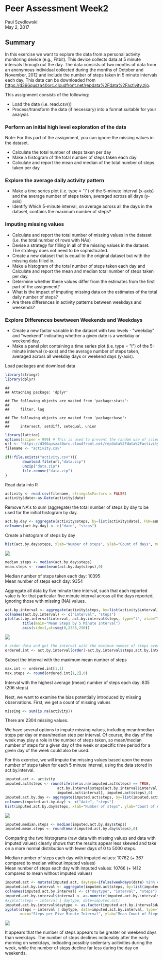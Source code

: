 # Peer Assessment Week2
Paul Szydlowski  
May 2, 2017  

## Summary
In this exercise we want to explore the data from a personal activity monitoring device (e.g., Fitbit). This device collects data at 5 minute intervals through out the day. The data consists of two months of data from an anonymous individual collected during the months of October and November, 2012 and include the number of steps taken in 5 minute intervals each day. This data can be downloaded from https://d396qusza40orc.cloudfront.net/repdata%2Fdata%2Factivity.zip.

This assignment consists of the following:

* Load the data (i.e. read.csv())
* Process/transform the data (if necessary) into a format suitable for your analysis

### Perform an initial high level exploration of the data
Note: For this part of the assignment, you can ignore the missing values in the dataset.

* Calculate the total number of steps taken per day
* Make a histogram of the total number of steps taken each day
* Calculate and report the mean and median of the total number of steps taken per day

### Explore the average daily activity pattern

* Make a time series plot (i.e. type = "l") of the 5-minute interval (x-axis) and the average number of steps taken, averaged across all days (y-axis)
* Identify Which 5-minute interval, on average across all the days in the dataset, contains the maximum number of steps?

### Imputing missing values

* Calculate and report the total number of missing values in the dataset (i.e. the total number of rows with NAs)
* Devise a strategy for filling in all of the missing values in the dataset. The strategy does not need to be sophisticated. 
* Create a new dataset that is equal to the original dataset but with the missing data filled in.
* Make a histogram of the total number of steps taken each day and Calculate and report the mean and median total number of steps taken per day. 
* Determine whether these values differ from the estimates from the first part of the assignment? 
* What is the impact of imputing missing data on the estimates of the total daily number of steps?
* Are there differences in activity patterns between weekdays and weekends?

### Explore Differences bewtween Weekends and Weekdays

* Create a new factor variable in the dataset with two levels - "weekday" and "weekend" indicating whether a given date is a weekday or weekend day.
* Make a panel plot containing a time series plot (i.e. type = "l") of the 5-minute interval (x-axis) and the average number of steps taken, averaged across all weekday days or weekend days (y-axis). 

 

Load packages and download data

```r
library(stringr)
library(dplyr)
```

```
## 
## Attaching package: 'dplyr'
```

```
## The following objects are masked from 'package:stats':
## 
##     filter, lag
```

```
## The following objects are masked from 'package:base':
## 
##     intersect, setdiff, setequal, union
```

```r
library(lattice)
options(scipen = 999) # This is used to prevent the random use of scientific notation that was taking place in output below.
url <- "https://d396qusza40orc.cloudfront.net/repdata%2Fdata%2Factivity.zip"
filename <- "activity.csv"

if(!file.exists("activity.csv")){
        download.file(url,"data.zip")
        unzip("data.zip")
        file.remove("data.zip")
}
```
Read data into R

```r
activity <- read.csv(filename, stringsAsFactors = FALSE)
activity$date<-as.Date(activity$date)
```
Remove NA's to sum (aggregate) the total number of steps by day to be used for the initial histogram by day.

```r
act.by.day <- aggregate(activity$steps, by=list(activity$date), FUN=sum, na.rm=TRUE)
colnames(act.by.day) <- c("date", "steps")
```
Create a histogram of steps by day

```r
hist(act.by.day$steps, xlab="Number of steps", ylab="Count of days", main="Steps Histogram (missing values ignored)")
```

![](Peer_Assessment_Week_2_files/figure-html/unnamed-chunk-4-1.png)<!-- -->

```r
median.steps <- median(act.by.day$steps)
mean.steps <- round(mean(act.by.day$steps),0)
```
Median number of steps taken each day: 10395   
Mean number of steps each day: 9354

Aggregate all data by five minute time interval, such that each reported value is for that particular five minute interval across all the days reported, ignoring those with missing (NA) values.

```r
act.by.interval <- aggregate(activity$steps, by=list(activity$interval), FUN=mean, na.rm=TRUE)
colnames(act.by.interval) <- c("interval", "steps")
plot(act.by.interval$interval, act.by.interval$steps, type="l", xlab="Interval", ylab="Mean # of steps")
        title(main="Mean Steps by 5 Minute Interval")
        axis(side=1,at=seq(0,2355,250))
```

![](Peer_Assessment_Week_2_files/figure-html/unnamed-chunk-5-1.png)<!-- -->

```r
# order data and get the interval with the maximum number of steps over all days
ordered.int <- act.by.interval[order(-act.by.interval$steps,act.by.interval$interval),]
```
Subset the interval with the maximum mean number of steps

```r
max.int <- ordered.int[1,1]
max.steps <- round(ordered.int[1,2],0)
```
Interval with the highest average (mean) number of steps each day: 835 (206 steps)

Next, we want to examine the bias potentially introduced by missing observations. First, we get a count of missing values

```r
missing <- sum(is.na(activity))
```
There are 2304 missing values.

We have several options to impute missing values, including mean/median steps per day or mean/median step per interval. Of course, the day of the week may play a role in the number of steps taken, so mean/median number of steps for a given day of the week or specific time period for a given day of the week could also be used.

For this exercise, we will impute the missing values based upon the mean number of steps taken for each 5 minute interval, using the data stored in act.by.interval. 


```r
imputed.act <- activity
imputed.act$steps <- round(ifelse(is.na(imputed.act$steps) == TRUE, 
                        act.by.interval$steps[act.by.interval$interval %in% 
                        imputed.act$interval], imputed.act$steps),0)
imputed.act.by.day <- aggregate(imputed.act$steps, by=list(imputed.act$date), FUN=sum, na.rm=TRUE)
colnames(imputed.act.by.day) <- c("date", "steps")
hist(imputed.act.by.day$steps, xlab="Number of steps", ylab="Count of days", main="Steps Histogram (missing values imputed)")
```

![](Peer_Assessment_Week_2_files/figure-html/unnamed-chunk-8-1.png)<!-- -->

```r
imputed.median.steps <- median(imputed.act.by.day$steps)
imputed.mean.steps <- round(mean(imputed.act.by.day$steps),0)
```
Comparing the two histograms (raw data with missing values and data with imputed values) clearly shows that the results appear less skewed and take on a more normal distribution with fewer days of 0 to 5000 steps.

Median number of steps each day with imputed values: 10762 (+ 367 compared to median without imputed values)   
Mean number of steps each day with imputed values: 10766 (+ 1412 compared to mean without imputed values)   



```r
imputed.act <- mutate(imputed.act, daytype=ifelse(weekdays(date) %in% c("Saturday", "Sunday"),"weekend", "weekday"))
imputed.act.by.interval <- aggregate(imputed.act$steps, by=list(imputed.act$daytype,  imputed.act$interval), FUN=mean, na.rm=TRUE)
colnames(imputed.act.by.interval) <- c("daytype", "interval", "steps")
imputed.act.by.interval$interval <- as.numeric(imputed.act.by.interval$interval)
#xyplot(steps ~ interval | daytype, date=imputed.act)
imputed.act.by.interval$daytype <- as.factor(imputed.act.by.interval$daytype)
xyplot(steps ~ interval | daytype, data=imputed.act.by.interval, type="l", layout=c(1,2),
       main="Steps per Five Minute Interval", ylab="Mean Count of Steps")
```

![](Peer_Assessment_Week_2_files/figure-html/unnamed-chunk-9-1.png)<!-- -->


It appears that the number of steps appears to be greater on weekend days than weekdays. The number of steps declines noticeably after the early morning on weekdays, indicating possibly sedentary acitivities during the week, while the number of steps decline far less during the day on weekends.
